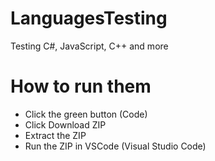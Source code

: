 # LanguagesTesting
Testing C#, JavaScript, C++ and more
# How to run them
- Click the green button (Code)
- Click Download ZIP
- Extract the ZIP
- Run the ZIP in VSCode (Visual Studio Code)
